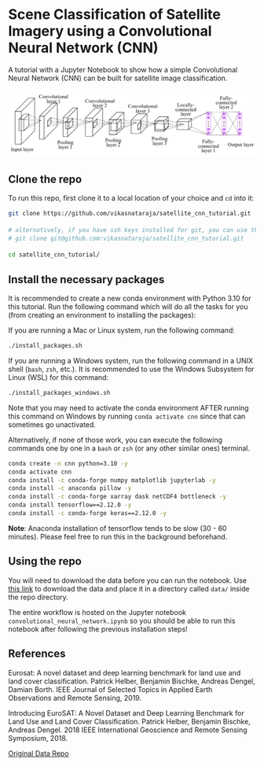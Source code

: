 # Scene Classification of Satellite Imagery using a Convolutional Neural Network (CNN)

A tutorial with a Jupyter Notebook to show how a simple Convolutional Neural Network (CNN) can be built for satellite image classification.

![CNN Architecture](assets/cnn_architecture.png)

## Clone the repo

To run this repo, first clone it to a local location of your choice and `cd` into it:

```sh
git clone https://github.com/vikasnataraja/satellite_cnn_tutorial.git

# alternatively, if you have ssh keys installed for git, you can use this instead
# git clone git@github.com:vikasnataraja/satellite_cnn_tutorial.git

cd satellite_cnn_tutorial/
```

## Install the necessary packages

It is recommended to create a new conda environment with Python 3.10 for this tutorial. Run the following command which will do all the tasks for you (from creating an environment to installing the packages):

If you are running a Mac or Linux system, run the following command:

```sh
./install_packages.sh
```

If you are running a Windows system, run the following command in a UNIX shell (`bash`, `zsh`, etc.). It is recommended to use the Windows Subsystem for Linux (WSL) for this command:

```sh
./install_packages_windows.sh
```

Note that you may need to activate the conda environment AFTER running this command on Windows by running `conda activate cnn` since that can sometimes go unactivated.

Alternatively, if none of those work, you can execute the following commands one by one in a `bash` or `zsh` (or any other similar ones) terminal.

```sh
conda create -n cnn python=3.10 -y
conda activate cnn
conda install -c conda-forge numpy matplotlib jupyterlab -y
conda install -c anaconda pillow -y
conda install -c conda-forge xarray dask netCDF4 bottleneck -y
conda install tensorflow==2.12.0 -y
conda install -c conda-forge keras==2.12.0 -y
```

**Note**: Anaconda installation of tensorflow tends to be slow (30 - 60 minutes). Please feel free to run this in the background beforehand.

## Using the repo

You will need to download the data before you can run the notebook. Use [this link](https://o365coloradoedu-my.sharepoint.com/:f:/g/personal/viha4393_colorado_edu/Ei4dXjHk72VJn0f0LhhS2i8B2Tfnu72M8iu7t55WNRHROQ?e=Qfcbqv) to download the data and place it in a directory called `data/` inside the repo directory.

The entire workflow is hosted on the Jupyter notebook `convolutional_neural_network.ipynb` so you should be able to run this notebook after following the previous installation steps!

## References

Eurosat: A novel dataset and deep learning benchmark for land use and land cover classification. Patrick Helber, Benjamin Bischke, Andreas Dengel, Damian Borth. IEEE Journal of Selected Topics in Applied Earth Observations and Remote Sensing, 2019.

Introducing EuroSAT: A Novel Dataset and Deep Learning Benchmark for Land Use and Land Cover Classification. Patrick Helber, Benjamin Bischke, Andreas Dengel. 2018 IEEE International Geoscience and Remote Sensing Symposium, 2018.

[Original Data Repo](https://github.com/phelber/eurosat)
